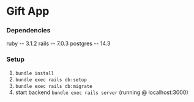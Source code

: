 # Gift App

### Dependencies
ruby -- 3.1.2
rails -- 7.0.3
postgres -- 14.3

### Setup
1. `bundle install`
1. `bundle exec rails db:setup`
1. `bundle exec rails db:migrate`
1. start backend `bundle exec rails server` (running @ localhost:3000)
